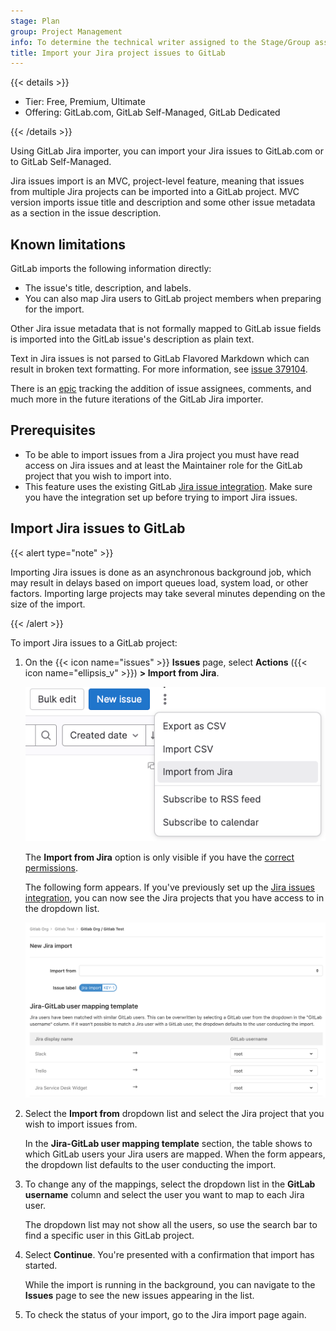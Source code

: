```yaml
---
stage: Plan
group: Project Management
info: To determine the technical writer assigned to the Stage/Group associated with this page, see https://handbook.gitlab.com/handbook/product/ux/technical-writing/#assignments
title: Import your Jira project issues to GitLab
---
```


{{< details >}}

- Tier: Free, Premium, Ultimate
- Offering: GitLab.com, GitLab Self-Managed, GitLab Dedicated

{{< /details >}}

Using GitLab Jira importer, you can import your Jira issues to GitLab.com or to
GitLab Self-Managed.

Jira issues import is an MVC, project-level feature, meaning that issues from multiple
Jira projects can be imported into a GitLab project. MVC version imports issue title and description
and some other issue metadata as a section in the issue description.

## Known limitations

GitLab imports the following information directly:

- The issue's title, description, and labels.
- You can also map Jira users to GitLab project members when preparing for the import.

Other Jira issue metadata that is not formally mapped to GitLab issue fields is
imported into the GitLab issue's description as plain text.

Text in Jira issues is not parsed to GitLab Flavored Markdown which can result in broken text formatting.
For more information, see [issue 379104](https://gitlab.com/gitlab-org/gitlab/-/issues/379104).

There is an [epic](https://gitlab.com/groups/gitlab-org/-/epics/2738) tracking the addition of issue assignees, comments, and much more in the future
iterations of the GitLab Jira importer.

## Prerequisites

- To be able to import issues from a Jira project you must have read access on Jira
  issues and at least the Maintainer role for the GitLab project that you wish to import into.
- This feature uses the existing GitLab [Jira issue integration](../../../integration/jira/_index.md).
  Make sure you have the integration set up before trying to import Jira issues.

## Import Jira issues to GitLab

{{< alert type="note" >}}

Importing Jira issues is done as an asynchronous background job, which
may result in delays based on import queues load, system load, or other factors.
Importing large projects may take several minutes depending on the size of the import.

{{< /alert >}}

To import Jira issues to a GitLab project:

1. On the {{< icon name="issues" >}} **Issues** page, select **Actions** ({{< icon name="ellipsis_v" >}}) **> Import from Jira**.

   ![Import issues from Jira button](img/jira/import_issues_from_jira_button_v16_3.png)

   The **Import from Jira** option is only visible if you have the [correct permissions](#prerequisites).

   The following form appears.
   If you've previously set up the [Jira issues integration](../../../integration/jira/_index.md), you can now see
   the Jira projects that you have access to in the dropdown list.

   ![Import issues from Jira form](img/jira/import_issues_from_jira_form_v13_2.png)

1. Select the **Import from** dropdown list and select the Jira project that you wish to import issues from.

   In the **Jira-GitLab user mapping template** section, the table shows to which GitLab users your Jira
   users are mapped.
   When the form appears, the dropdown list defaults to the user conducting the import.

1. To change any of the mappings, select the dropdown list in the **GitLab username** column and
   select the user you want to map to each Jira user.

   The dropdown list may not show all the users, so use the search bar to find a specific
   user in this GitLab project.

1. Select **Continue**. You're presented with a confirmation that import has started.

   While the import is running in the background, you can navigate
   to the **Issues** page to see the new issues appearing in the list.

1. To check the status of your import, go to the Jira import page again.
